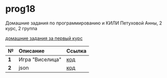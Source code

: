 # prog18
Домашние задания по программированию и КИЛИ Петуховой Анны, 2 курс, 2 группа

[домашние задания за первый курс](https://github.com/aapetukhova/alfeya)

**№**|**Описание**|**Ссылка**
---|:---|:---
**1**|Игра "Виселица"|[код](https://github.com/aapetukhova/prog18/blob/master/homeworks/hw1/hw1.ipynb)
**2**|json|[код](https://github.com/aapetukhova/prog18/blob/master/homeworks/hw2/hw2.ipynb)
